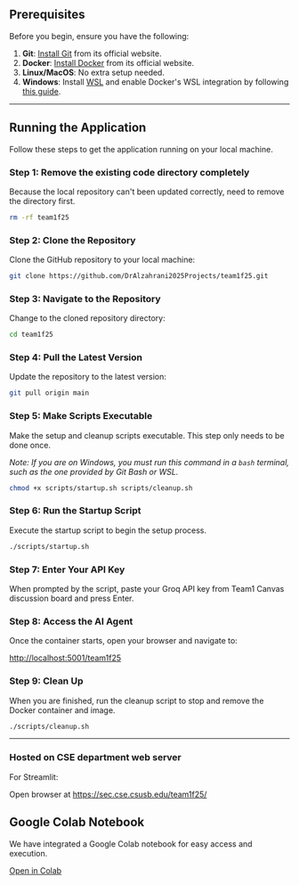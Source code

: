 ## Prerequisites

Before you begin, ensure you have the following:

1. **Git**: [Install Git](https://git-scm.com/) from its official website.
2. **Docker**: [Install Docker](https://www.docker.com) from its official website.
3. **Linux/MacOS**: No extra setup needed.
4. **Windows**: Install [WSL](https://learn.microsoft.com/en-us/windows/wsl/install) and enable Docker's WSL integration by following [this guide](https://docs.docker.com/desktop/windows/wsl/).

---

## Running the Application

Follow these steps to get the application running on your local machine.

### Step 1: Remove the existing code directory completely

Because the local repository can't been updated correctly, need to remove the directory first.

```bash
rm -rf team1f25
```

### Step 2: Clone the Repository

Clone the GitHub repository to your local machine:

```bash
git clone https://github.com/DrAlzahrani2025Projects/team1f25.git
```

### Step 3: Navigate to the Repository

Change to the cloned repository directory:

```bash
cd team1f25
```

### Step 4: Pull the Latest Version

Update the repository to the latest version:

```bash
git pull origin main
```

### Step 5: Make Scripts Executable

Make the setup and cleanup scripts executable. This step only needs to be done once.

*Note: If you are on Windows, you must run this command in a `bash` terminal, such as the one provided by Git Bash or WSL.*

```bash
chmod +x scripts/startup.sh scripts/cleanup.sh
```

### Step 6: Run the Startup Script

Execute the startup script to begin the setup process.

```bash
./scripts/startup.sh
```

### Step 7: Enter Your API Key

When prompted by the script, paste your Groq API key from Team1 Canvas discussion board and press Enter.

### Step 8: Access the AI Agent

Once the container starts, open your browser and navigate to:

[http://localhost:5001/team1f25](http://localhost:5001/team1f25/)

### Step 9: Clean Up

When you are finished, run the cleanup script to stop and remove the Docker container and image.

```bash
./scripts/cleanup.sh
```

---

### Hosted on CSE department web server

For Streamlit:

Open browser at https://sec.cse.csusb.edu/team1f25/

## Google Colab Notebook  

We have integrated a Google Colab notebook for easy access and execution.

[Open in Colab](https://colab.research.google.com/drive/1tf7gLr7rv-YE5rZq6R0iJzA3-MUVs38N?usp=sharing)
